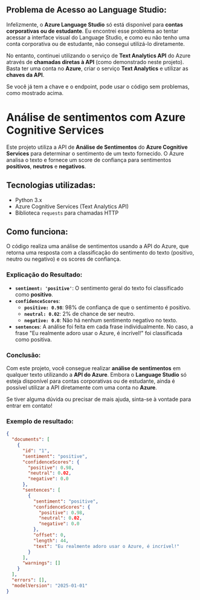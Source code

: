 ## Problema de Acesso ao Language Studio:
Infelizmente, o **Azure Language Studio** só está disponível para **contas corporativas ou de estudante**. Eu encontrei esse problema ao tentar acessar a interface visual do Language Studio, e como eu não tenho uma conta corporativa ou de estudante, não consegui utilizá-lo diretamente.

No entanto, continuei utilizando o serviço de **Text Analytics API** do Azure através de **chamadas diretas à API** (como demonstrado neste projeto). Basta ter uma conta no **Azure**, criar o serviço **Text Analytics** e utilizar as **chaves da API**.

Se você já tem a chave e o endpoint, pode usar o código sem problemas, como mostrado acima.

# Análise de sentimentos com Azure Cognitive Services

Este projeto utiliza a API de **Análise de Sentimentos** do **Azure Cognitive Services** para determinar o sentimento de um texto fornecido. O Azure analisa o texto e fornece um score de confiança para sentimentos **positivos**, **neutros** e **negativos**.

## Tecnologias utilizadas:
- Python 3.x
- Azure Cognitive Services (Text Analytics API)
- Biblioteca `requests` para chamadas HTTP

## Como funciona:

O código realiza uma análise de sentimentos usando a API do Azure, que retorna uma resposta com a classificação do sentimento do texto (positivo, neutro ou negativo) e os scores de confiança.

### Explicação do Resultado:
- **`sentiment: 'positive'`**: O sentimento geral do texto foi classificado como **positivo**.
- **`confidenceScores`**: 
  - **`positive: 0.98`**: 98% de confiança de que o sentimento é positivo.
  - **`neutral: 0.02`**: 2% de chance de ser neutro.
  - **`negative: 0.0`**: Não há nenhum sentimento negativo no texto.
- **`sentences`**: A análise foi feita em cada frase individualmente. No caso, a frase "Eu realmente adoro usar o Azure, é incrível!" foi classificada como positiva.

### Conclusão:
Com este projeto, você consegue realizar **análise de sentimentos** em qualquer texto utilizando a **API do Azure**. Embora o **Language Studio** só esteja disponível para contas corporativas ou de estudante, ainda é possível utilizar a API diretamente com uma conta no **Azure**.

Se tiver alguma dúvida ou precisar de mais ajuda, sinta-se à vontade para entrar em contato!

### Exemplo de resultado:
```json
{
  "documents": [
    {
      "id": "1",
      "sentiment": "positive",
      "confidenceScores": {
        "positive": 0.98,
        "neutral": 0.02,
        "negative": 0.0
      },
      "sentences": [
        {
          "sentiment": "positive",
          "confidenceScores": {
            "positive": 0.98,
            "neutral": 0.02,
            "negative": 0.0
          },
          "offset": 0,
          "length": 44,
          "text": "Eu realmente adoro usar o Azure, é incrível!"
        }
      ],
      "warnings": []
    }
  ],
  "errors": [],
  "modelVersion": "2025-01-01"
}

